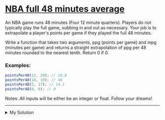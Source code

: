 # [NBA full 48 minutes average](https://www.codewars.com/kata/587c2d08bb65b5e8040004fd)

An NBA game runs 48 minutes (Four 12 minute quarters). Players do not typically play the full game, subbing in and out
as necessary. Your job is to extrapolate a player's points per game if they played the full 48 minutes.

Write a function that takes two arguments, ppg (points per game) and mpg (minutes per game) and returns a straight
extrapolation of ppg per 48 minutes rounded to the nearest tenth. Return 0 if 0.

### Examples:

```js
pointsPer48(12, 20); // 28.8
pointsPer48(10, 10); // 48
pointsPer48(5, 17); // 14.1
pointsPer48(0, 0); // 0
```

Notes:
All inputs will be either be an integer or float.
Follow your dreams!

---

<details><summary>My Solution</summary>

```js
function pointsPer48(ppg, mpg) {
  return ppg ? +((ppg / mpg) * 48).toFixed(1) : 0;
}
```

</details>
